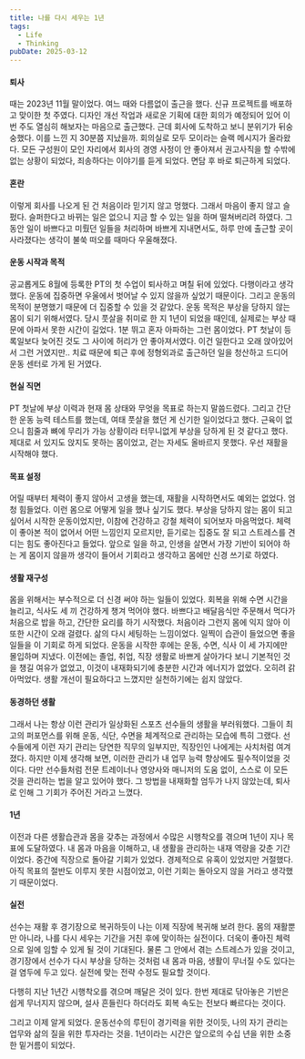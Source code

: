 ```yaml
---
title: 나를 다시 세우는 1년
tags:
  - Life
  - Thinking
pubDate: 2025-03-12
---
```

#### 퇴사
때는 2023년 11월 말이었다. 여느 때와 다름없이 출근을 했다. 신규 프로젝트를 배포하고 맞이한 첫 주였다. 디자인 개선 작업과 새로운 기획에 대한 회의가 예정되어 있어 이번 주도 열심히 해보자는 마음으로 출근했다. 근데 회사에 도착하고 보니 분위기가 뒤숭숭했다. 이를 느낀 지 30분쯤 지났을까. 회의실로 모두 모이라는 슬랙 메시지가 올라왔다. 모든 구성원이 모인 자리에서 회사의 경영 사정이 안 좋아져서 권고사직을 할 수밖에 없는 상황이 되었다, 죄송하다는 이야기를 듣게 되었다. 면담 후 바로 퇴근하게 되었다.

#### 혼란
이렇게 회사를 나오게 된 건 처음이라 믿기지 않고 멍했다. 그래서 마음이 좋지 않고 슬펐다. 슬퍼한다고 바뀌는 일은 없으니 지금 할 수 있는 일을 하며 떨쳐버리려 하였다. 그동안 일이 바쁘다고 미뤘던 일들을 처리하며 바쁘게 지내면서도, 하루 만에 출근할 곳이 사라졌다는 생각이 불쑥 떠오를 때마다 우울해졌다.

#### 운동 시작과 목적
공교롭게도 8월에 등록한 PT의 첫 수업이 퇴사하고 며칠 뒤에 있었다. 다행이라고 생각했다. 운동에 집중하면 우울에서 벗어날 수 있지 않을까 싶었기 때문이다. 그리고 운동의 목적이 분명했기 때문에 더 집중할 수 있을 것 같았다. 운동 목적은 부상을 당하지 않는 몸이 되기 위해서였다. 당시 풋살을 취미로 한 지 1년이 되었을 때인데, 실제로는 부상 때문에 아파서 못한 시간이 길었다. 1분 뛰고 혼자 아파하는 그런 몸이었다. PT 첫날이 등록일보다 늦어진 것도 그 사이에 허리가 안 좋아져서였다. 이건 일한다고 오래 앉아있어서 그런 거였지만.. 치료 때문에 퇴근 후에 정형외과로 출근하던 일을 청산하고 드디어 운동 센터로 가게 된 거였다.

#### 현실 직면
PT 첫날에 부상 이력과 현재 몸 상태와 무엇을 목표로 하는지 말씀드렸다. 그리고 간단한 운동 능력 테스트를 했는데, 여태 풋살을 했던 게 신기한 일이었다고 했다. 근육이 없으니 힘줄과 뼈에 무리가 가능 상황이라 터무니없게 부상을 당하게 된 것 같다고 했다. 제대로 서 있지도 앉지도 못하는 몸이었고, 걷는 자세도 올바르지 못했다. 우선 재활을 시작해야 했다. 

#### 목표 설정 
어릴 때부터 체력이 좋지 않아서 고생을 했는데, 재활을 시작하면서도 예외는 없었다. 엄청 힘들었다. 이런 몸으로 어떻게 일을 했나 싶기도 했다. 부상을 당하지 않는 몸이 되고 싶어서 시작한 운동이었지만, 이참에 건강하고 강철 체력이 되어보자 마음먹었다. 체력이 좋아본 적이 없어서 어떤 느낌인지 모르지만, 듣기로는 집중도 잘 되고 스트레스를 견디는 힘도 좋아진다고 들었다. 앞으로 일을 하고, 인생을 살면서 가장 기반이 되어야 하는 게 몸이지 않을까 생각이 들어서 기회라고 생각하고 몸에만 신경 쓰기로 하였다.

#### 생활 재구성
몸을 위해서는 부수적으로 더 신경 써야 하는 일들이 있었다. 회복을 위해 수면 시간을 늘리고, 식사도 세 끼 건강하게 챙겨 먹어야 했다. 바쁘다고 배달음식만 주문해서 먹다가 처음으로 밥을 하고, 간단한 요리를 하기 시작했다. 처음이라 그런지 몸에 익지 않아 이 또한 시간이 오래 걸렸다. 삶의 다시 세팅하는 느낌이었다. 일찍이 습관이 들었으면 좋을 일들을 이 기회로 하게 되었다. 운동을 시작한 후에는 운동, 수면, 식사 이 세 가지에만 몰입하며 지냈다. 이전에는 졸업, 취업, 직장 생활로 바쁘게 살아가다 보니 기본적인 것을 챙길 여유가 없었고, 이것이 내재화되기에 충분한 시간과 에너지가 없었다. 오히려 갉아먹었다. 생활 개선이 필요하다고 느꼈지만 실천하기에는 쉽지 않았다. 

#### 동경하던 생활
그래서 나는 항상 이런 관리가 일상화된 스포츠 선수들의 생활을 부러워했다. 그들이 최고의 퍼포먼스를 위해 운동, 식단, 수면을 체계적으로 관리하는 모습에 특히 그랬다. 선수들에게 이런 자기 관리는 당연한 직무의 일부지만, 직장인인 나에게는 사치처럼 여겨졌다. 하지만 이제 생각해 보면, 이러한 관리가 내 업무 능력 향상에도 필수적이었을 것이다. 다만 선수들처럼 전문 트레이너나 영양사와 매니저의 도움 없이, 스스로 이 모든 것을 관리하는 법을 알고 있어야 했다. 그 방법을 내재화할 엄두가 나지 않았는데, 퇴사로 인해 그 기회가 주어진 거라고 느꼈다.

#### 1년
이전과 다른 생활습관과 몸을 갖추는 과정에서 수많은 시행착오를 겪으며 1년이 지나 목표에 도달하였다. 내 몸과 마음을 이해하고, 내 생활을 관리하는 내재 역량을 갖춘 기간이었다. 중간에 직장으로 돌아갈 기회가 있었다. 경제적으로 유혹이 있었지만 거절했다. 아직 목표의 절반도 이루지 못한 시점이었고, 이런 기회는 돌아오지 않을 거라고 생각했기 때문이었다.

#### 실전
선수는 재활 후 경기장으로 복귀하듯이 나는 이제 직장에 복귀해 보려 한다. 몸의 재활뿐만 아니라, 나를 다시 세우는 기간을 거친 후에 맞이하는 실전이다. 더욱이 좋아진 체력으로 일에 임할 수 있게 될 것이 기대된다. 물론 그 안에서 겪는 스트레스가 있을 것이고, 경기장에서 선수가 다시 부상을 당하는 것처럼 내 몸과 마음, 생활이 무너질 수도 있다는 걸 염두에 두고 있다. 실전에 맞는 전략 수정도 필요할 것이다.

다행히 지난 1년간 시행착오를 겪으며 깨달은 것이 있다. 한번 제대로 닦아놓은 기반은 쉽게 무너지지 않으며, 설사 흔들린다 하더라도 회복 속도는 전보다 빠르다는 것이다.

그리고 이제 알게 되었다. 운동선수의 루틴이 경기력을 위한 것이듯, 나의 자기 관리는 업무와 삶의 질을 위한 투자라는 것을. 1년이라는 시간은 앞으로의 수십 년을 위한 소중한 밑거름이 되었다.
